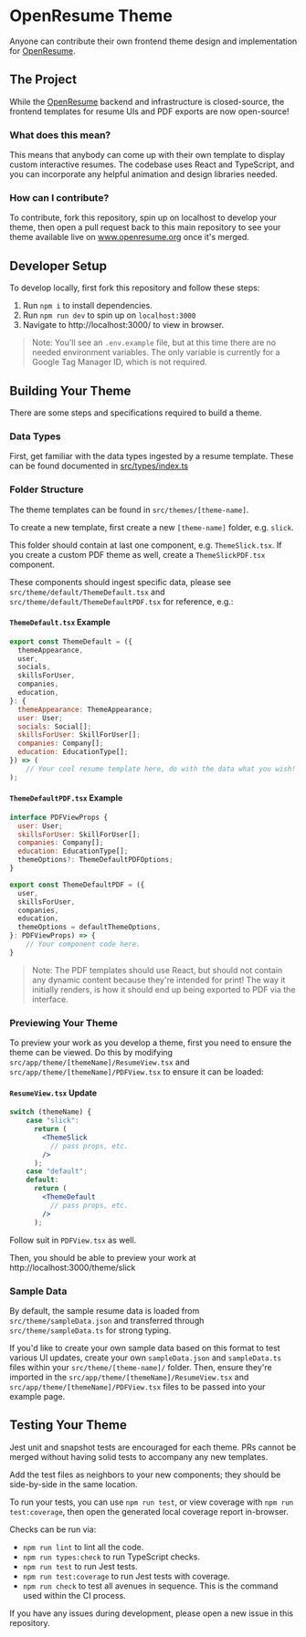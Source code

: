 # OpenResume Theme

Anyone can contribute their own frontend theme design and implementation for
[OpenResume](https://www.openresume.org).

## The Project

While the [OpenResume](https://www.openresume.org) backend and infrastructure is closed-source, the
frontend templates for resume UIs and PDF exports are now open-source!

### What does this mean?

This means that anybody can come up with their own template to display custom interactive resumes.
The codebase uses React and TypeScript, and you can incorporate any helpful animation and design
libraries needed.

### How can I contribute?

To contribute, fork this repository, spin up on localhost to develop your theme, then open a pull
request back to this main repository to see your theme available live on www.openresume.org once
it's merged.

## Developer Setup

To develop locally, first fork this repository and follow these steps:

1. Run `npm i` to install dependencies.
2. Run `npm run dev` to spin up on `localhost:3000`
3. Navigate to http://localhost:3000/ to view in browser.

> Note: You'll see an `.env.example` file, but at this time there are no needed environment
> variables. The only variable is currently for a Google Tag Manager ID, which is not required.

## Building Your Theme

There are some steps and specifications required to build a theme.

### Data Types

First, get familiar with the data types ingested by a resume template. These can be found documented
in
[src/types/index.ts](https://github.com/missionmike/openresume-theme/blob/main/src/types/index.ts)

### Folder Structure

The theme templates can be found in `src/themes/[theme-name]`.

To create a new template, first create a new `[theme-name]` folder, e.g. `slick`.

This folder should contain at last one component, e.g. `ThemeSlick.tsx`. If you create a custom PDF
theme as well, create a `ThemeSlickPDF.tsx` component.

These components should ingest specific data, please see `src/theme/default/ThemeDefault.tsx` and
`src/theme/default/ThemeDefaultPDF.tsx` for reference, e.g.:

#### `ThemeDefault.tsx` Example

```jsx
export const ThemeDefault = ({
  themeAppearance,
  user,
  socials,
  skillsForUser,
  companies,
  education,
}: {
  themeAppearance: ThemeAppearance;
  user: User;
  socials: Social[];
  skillsForUser: SkillForUser[];
  companies: Company[];
  education: EducationType[];
}) => (
    // Your cool resume template here, do with the data what you wish!
);
```

#### `ThemeDefaultPDF.tsx` Example

```jsx
interface PDFViewProps {
  user: User;
  skillsForUser: SkillForUser[];
  companies: Company[];
  education: EducationType[];
  themeOptions?: ThemeDefaultPDFOptions;
}

export const ThemeDefaultPDF = ({
  user,
  skillsForUser,
  companies,
  education,
  themeOptions = defaultThemeOptions,
}: PDFViewProps) => {
    // Your component code here.
}
```

> Note: The PDF templates should use React, but should not contain any dynamic content because
> they're intended for print! The way it initially renders, is how it should end up being exported
> to PDF via the interface.

### Previewing Your Theme

To preview your work as you develop a theme, first you need to ensure the theme can be viewed. Do
this by modifying `src/app/theme/[themeName]/ResumeView.tsx` and
`src/app/theme/[themeName]/PDFView.tsx` to ensure it can be loaded:

#### `ResumeView.tsx` Update

```jsx
switch (themeName) {
    case "slick":
      return (
        <ThemeSlick
          // pass props, etc.
        />
      );
    case "default":
    default:
      return (
        <ThemeDefault
          // pass props, etc.
        />
      );
```

Follow suit in `PDFView.tsx` as well.

Then, you should be able to preview your work at http://localhost:3000/theme/slick

### Sample Data

By default, the sample resume data is loaded from `src/theme/sampleData.json` and transferred
through `src/theme/sampleData.ts` for strong typing.

If you'd like to create your own sample data based on this format to test various UI updates, create
your own `sampleData.json` and `sampleData.ts` files within your `src/theme/[theme-name]/` folder.
Then, ensure they're imported in the `src/app/theme/[themeName]/ResumeView.tsx` and
`src/app/theme/[themeName]/PDFView.tsx` files to be passed into your example page.

## Testing Your Theme

Jest unit and snapshot tests are encouraged for each theme. PRs cannot be merged without having
solid tests to accompany any new templates.

Add the test files as neighbors to your new components; they should be side-by-side in the same
location.

To run your tests, you can use `npm run test`, or view coverage with `npm run test:coverage`, then
open the generated local coverage report in-browser.

Checks can be run via:

- `npm run lint` to lint all the code.
- `npm run types:check` to run TypeScript checks.
- `npm run test` to run Jest tests.
- `npm run test:coverage` to run Jest tests with coverage.
- `npm run check` to test all avenues in sequence. This is the command used within the CI process.

If you have any issues during development, please open a new issue in this repository.
